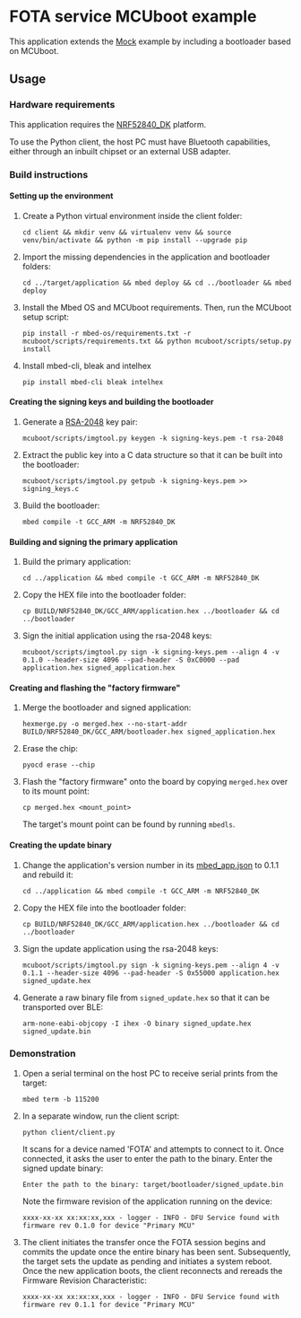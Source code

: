 # FOTA service MCUboot example

This application extends the [Mock](../Mock) example by including a bootloader based on MCUboot.

## Usage

### Hardware requirements
This application requires the [NRF52840_DK](https://os.mbed.com/platforms/Nordic-nRF52-DK/) platform.

To use the Python client, the host PC must have Bluetooth capabilities, either through an inbuilt chipset or an external USB adapter.

### Build instructions

#### Setting up the environment

1. Create a Python virtual environment inside the client folder:

   ```shell
   cd client && mkdir venv && virtualenv venv && source venv/bin/activate && python -m pip install --upgrade pip
   ```
   
1. Import the missing dependencies in the application and bootloader folders:
   
   ```shell
   cd ../target/application && mbed deploy && cd ../bootloader && mbed deploy
   ```

1. Install the Mbed OS and MCUboot requirements. 
   Then, run the MCUboot setup script:

   ```shell
   pip install -r mbed-os/requirements.txt -r mcuboot/scripts/requirements.txt && python mcuboot/scripts/setup.py install
   ```

1. Install mbed-cli, bleak and intelhex

   ```shell
   pip install mbed-cli bleak intelhex
   ```

#### Creating the signing keys and building the bootloader

1. Generate a [RSA-2048](https://en.wikipedia.org/wiki/RSA_numbers#RSA-2048) key pair:

   ```shell
   mcuboot/scripts/imgtool.py keygen -k signing-keys.pem -t rsa-2048
   ```

1. Extract the public key into a C data structure so that it can be built into the bootloader:

   ```shell
   mcuboot/scripts/imgtool.py getpub -k signing-keys.pem >> signing_keys.c
   ```

1. Build the bootloader:

   ```shell
   mbed compile -t GCC_ARM -m NRF52840_DK
   ```

#### Building and signing the primary application

1. Build the primary application:

   ```shell
   cd ../application && mbed compile -t GCC_ARM -m NRF52840_DK
   ```

1. Copy the HEX file into the bootloader folder:

   ```shell
   cp BUILD/NRF52840_DK/GCC_ARM/application.hex ../bootloader && cd ../bootloader
   ```

1. Sign the initial application using the rsa-2048 keys:

   ```shell
   mcuboot/scripts/imgtool.py sign -k signing-keys.pem --align 4 -v 0.1.0 --header-size 4096 --pad-header -S 0xC0000 --pad application.hex signed_application.hex
   ```
   
#### Creating and flashing the "factory firmware"

1. Merge the bootloader and signed application:

   ```shell
   hexmerge.py -o merged.hex --no-start-addr BUILD/NRF52840_DK/GCC_ARM/bootloader.hex signed_application.hex
   ```

1. Erase the chip:
   
   ```shell
   pyocd erase --chip
   ```
   
1. Flash the "factory firmware" onto the board by copying `merged.hex` over to its mount point:

   ```shell
   cp merged.hex <mount_point>
   ```
   
   The target's mount point can be found by running `mbedls`.
   
#### Creating the update binary

1. Change the application's version number in its [mbed_app.json](target/application/mbed_app.json) to 0.1.1 and rebuild it:

   ```shell
   cd ../application && mbed compile -t GCC_ARM -m NRF52840_DK
   ```

1. Copy the HEX file into the bootloader folder:

   ```shell
   cp BUILD/NRF52840_DK/GCC_ARM/application.hex ../bootloader && cd ../bootloader
   ```

1. Sign the update application using the rsa-2048 keys:

   ```shell
   mcuboot/scripts/imgtool.py sign -k signing-keys.pem --align 4 -v 0.1.1 --header-size 4096 --pad-header -S 0x55000 application.hex signed_update.hex
   ```

1. Generate a raw binary file from `signed_update.hex` so that it can be transported over BLE:

   ```shell
   arm-none-eabi-objcopy -I ihex -O binary signed_update.hex signed_update.bin
   ```

### Demonstration

1. Open a serial terminal on the host PC to receive serial prints from the target:

   ```shell 
   mbed term -b 115200
   ```

2. In a separate window, run the client script:

   ```shell
   python client/client.py
   ```

   It scans for a device named 'FOTA' and attempts to connect to it.
   Once connected, it asks the user to enter the path to the binary.
   Enter the signed update binary:

   ```
   Enter the path to the binary: target/bootloader/signed_update.bin
   ```
   
   Note the firmware revision of the application running on the device:

   ```
   xxxx-xx-xx xx:xx:xx,xxx - logger - INFO - DFU Service found with firmware rev 0.1.0 for device "Primary MCU"
   ```
   
1. The client initiates the transfer once the FOTA session begins and commits the update once the entire binary has been sent.
   Subsequently, the target sets the update as pending and initiates a system reboot.
   Once the new application boots, the client reconnects and rereads the Firmware Revision Characteristic:
   
   ```
   xxxx-xx-xx xx:xx:xx,xxx - logger - INFO - DFU Service found with firmware rev 0.1.1 for device "Primary MCU"
   ```
